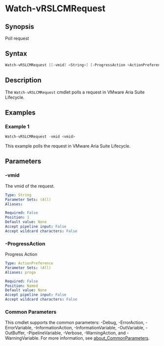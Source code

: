 # Watch-vRSLCMRequest

## Synopsis

Poll request

## Syntax

```powershell
Watch-vRSLCMRequest [[-vmid] <String>] [-ProgressAction <ActionPreference>] [<CommonParameters>]
```

## Description

The `Watch-vRSLCMRequest` cmdlet polls a request in VMware Aria Suite Lifecycle.

## Examples

### Example 1

```powershell
Watch-vRSLCMRequest -vmid <vmid>
```

This example polls the request in VMware Aria Suite Lifecycle.

## Parameters

### -vmid

The vmid of the request.

```yaml
Type: String
Parameter Sets: (All)
Aliases:

Required: False
Position: 1
Default value: None
Accept pipeline input: False
Accept wildcard characters: False
```

### -ProgressAction

Progress Action

```yaml
Type: ActionPreference
Parameter Sets: (All)
Aliases: proga

Required: False
Position: Named
Default value: None
Accept pipeline input: False
Accept wildcard characters: False
```

### Common Parameters

This cmdlet supports the common parameters: -Debug, -ErrorAction, -ErrorVariable, -InformationAction, -InformationVariable, -OutVariable, -OutBuffer, -PipelineVariable, -Verbose, -WarningAction, and -WarningVariable. For more information, see [about_CommonParameters](http://go.microsoft.com/fwlink/?LinkID=113216).
